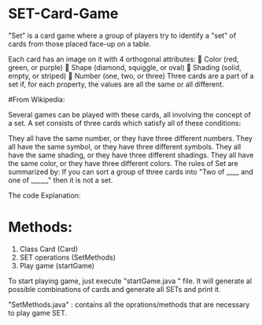 # SET-Card-Game
"Set" is a card game where a group of players try to identify a "set" of cards from those placed face-up on a table.


Each card has an image on it with 4 orthogonal attributes:
 Color (red, green, or purple)
 Shape (diamond, squiggle, or oval)
 Shading (solid, empty, or striped)
 Number (one, two, or three)
Three cards are a part of a set if, for each property, the values are all the same or all different.


#From Wikipedia:

Several games can be played with these cards, all involving the concept of a set. A set consists of three cards which satisfy all of these conditions:

They all have the same number, or they have three different numbers.
They all have the same symbol, or they have three different symbols.
They all have the same shading, or they have three different shadings.
They all have the same color, or they have three different colors.
The rules of Set are summarized by: If you can sort a group of three cards into "Two of ____ and one of _____," then it is not a set.


The code Explanation:
# Methods:
1. Class Card     (Card)
2. SET operations (SetMethods)
3. Play game       (startGame)


To start playing game, just execute  "startGame.java "  file. It will generate al possible
combinations of cards and generate all SETs and print it.

"SetMethods.java" : contains all the oprations/methods that are necessary to play game SET.

